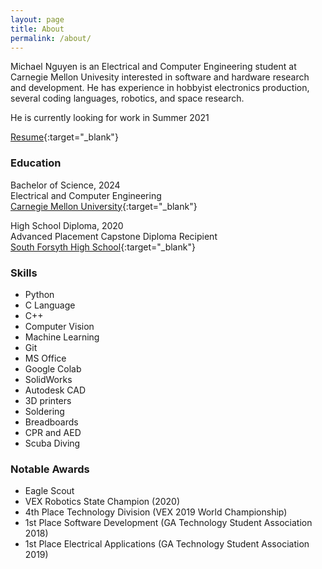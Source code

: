```yaml
---
layout: page
title: About
permalink: /about/
---
```


Michael Nguyen is an Electrical and Computer Engineering student at Carnegie Mellon Univesity interested in software and hardware research and development.
He has experience in hobbyist electronics production, several coding languages, robotics, and space research.

He is currently looking for work in Summer 2021

[Resume](documents/mnguyen_resume.pdf){:target="_blank"}
### Education
Bachelor of Science, 2024  
Electrical and Computer Engineering  
[Carnegie Mellon University](https://ece.cmu.edu){:target="_blank"}  

High School Diploma, 2020  
Advanced Placement Capstone Diploma Recipient  
[South Forsyth High School](https://forsyth.k12.ga.us/sfhs){:target="_blank"}  

### Skills
 - Python
 - C Language
 - C++
 - Computer Vision
 - Machine Learning
 - Git
 - MS Office
 - Google Colab
 - SolidWorks
 - Autodesk CAD
 - 3D printers
 - Soldering
 - Breadboards
 - CPR and AED
 - Scuba Diving

### Notable Awards
 - Eagle Scout
 - VEX Robotics State Champion (2020)
 - 4th Place Technology Division (VEX 2019 World Championship)
 - 1st Place Software Development (GA Technology Student Association 2018)
 - 1st Place Electrical Applications (GA Technology Student Association 2019)
